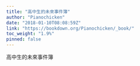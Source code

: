```yaml
---
title: "高中生的未來事件簿"
author: "Pianochicken"
date: "2018-01-10T08:08:59Z"
link: "https://bookdown.org/Pianochicken/_book/"
toc_weight: "1.9%"
pinned: false
---
```


高中生的未來事件簿
